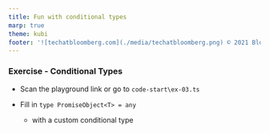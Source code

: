 ```yaml
---
title: Fun with conditional types
marp: true
theme: kubi
footer: '![techatbloomberg.com](./media/techatbloomberg.png) © 2021 Bloomberg Finance L.P. All rights reserved. ![techatbloomberg.com](./media/bloomberg.png)'
---
```


### Exercise - Conditional Types

* Scan the playground link or go to `code-start\ex-03.ts` <img src="./media/ex-03-qr.png" style="position:absolute; top:120px; left: 1050px; width: 200px" />

* Fill in `type PromiseObject<T> = any`  
    * with a custom conditional type